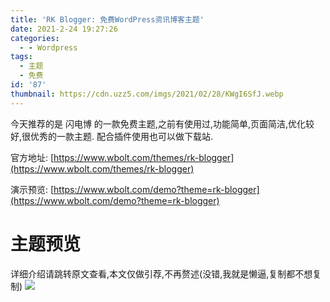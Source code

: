 ```yaml
---
title: 'RK Blogger: 免费WordPress资讯博客主题'
date: 2021-2-24 19:27:26
categories:
  - - Wordpress
tags:
  - 主题
  - 免费
id: '87'
thumbnail: https://cdn.uzz5.com/imgs/2021/02/28/KWgI6SfJ.webp
---
```


今天推荐的是 闪电博 的一款免费主题,之前有使用过,功能简单,页面简洁,优化较好,很优秀的一款主题. 配合插件使用也可以做下载站. 

官方地址: [https://www.wbolt.com/themes/rk-blogger](https://www.wbolt.com/themes/rk-blogger) 

演示预览: [https://www.wbolt.com/demo?theme=rk-blogger](https://www.wbolt.com/demo?theme=rk-blogger)

# 主题预览

详细介绍请跳转原文查看,本文仅做引荐,不再赘述(没错,我就是懒逼,复制都不想复制) ![](https://cdn.uzz5.com/imgs/2021/02/28/KTI4o8wm.webp )